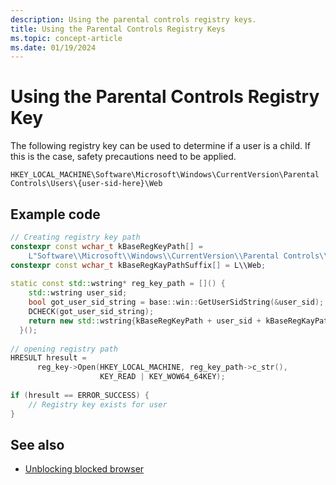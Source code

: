 ```yaml
---
description: Using the parental controls registry keys.
title: Using the Parental Controls Registry Keys
ms.topic: concept-article
ms.date: 01/19/2024
---
```


# Using the Parental Controls Registry Key

The following registry key can be used to determine if a user is a child. If this is the case, safety precautions need to be applied.

```
HKEY_LOCAL_MACHINE\Software\Microsoft\Windows\CurrentVersion\Parental Controls\Users\{user-sid-here}\Web
```

## Example code

```C++
// Creating registry key path
constexpr const wchar_t kBaseRegKeyPath[] =
    L"Software\\Microsoft\\Windows\\CurrentVersion\\Parental Controls\\Users\\";
constexpr const wchar_t kBaseRegKayPathSuffix[] = L\\Web;
 
static const std::wstring* reg_key_path = []() {
    std::wstring user_sid;
    bool got_user_sid_string = base::win::GetUserSidString(&user_sid);
    DCHECK(got_user_sid_string);
    return new std::wstring{kBaseRegKeyPath + user_sid + kBaseRegKayPathSuffix};
  }();
 
// opening registry path
HRESULT hresult =
      reg_key->Open(HKEY_LOCAL_MACHINE, reg_key_path->c_str(),
                    KEY_READ | KEY_WOW64_64KEY);
 
if (hresult == ERROR_SUCCESS) {
    // Registry key exists for user
}
```

## See also

- [Unblocking blocked browser](using-parental-controls-unblocking-browser.md)

